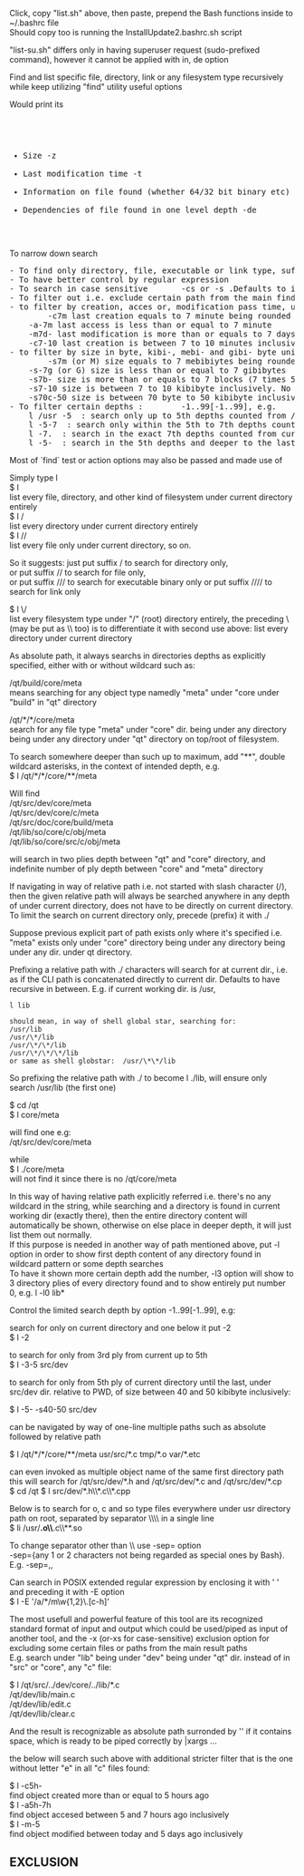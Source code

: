 Click, copy "list.sh"  above, then paste, prepend the Bash functions inside to ~/.bashrc file   
Should copy too is running the InstallUpdate2.bashrc.sh script     

"list-su.sh" differs only in having superuser request (sudo-prefixed command), however it cannot be applied with in, de option   

Find and list specific file, directory, link or any filesystem type recursively while keep utilizing "find" utility useful options   

Would print its  <pre> 
- Size								-z   
- Last modification time					-t   
- Information on file found (whether 64/32 bit binary etc)	-in   
- Dependencies of file found in one level depth			-de   
</pre>
To narrow down search   
<pre>
- To find only directory, file, executable or link type, suffix it with /, //, /// or ////    
- To have better control by regular expression				-E or -re   
- To search in case sensitive		-cs or -s .Defaults to insensitive ( -ci option)   
- To filter out i.e. exclude certain path from the main find search result  
- to filter by creation, acces or, modification pass time, use -c, -a, -m as easier use than find's, e.g.   
		-c7m last creation equals to 7 minute being rounded up     
    -a-7m last access is less than or equal to 7 minute   
    -m7d- last modification is more than or equals to 7 days   
    -c7-10 last creation is between 7 to 10 minutes inclusively. No unit means in minute   
- to filter by size in byte, kibi-, mebi- and gibi- byte unit which has simpler command than find's, e.g.   
		-s7m (or M) size equals to 7 mebibiytes being rounded up  
    -s-7g (or G) size is less than or equal to 7 gibibytes   
    -s7b- size is more than or equals to 7 blocks (7 times 512-bytes)   
    -s7-10 size is between 7 to 10 kibibyte inclusively. No unit means in kibibyte 
    -s70c-50 size is between 70 byte to 50 kibibyte inclusively 
- To filter certain depths :		-1..99[-1..99], e.g.   
	l /usr -5  : search only up to 5th depths counted from /usr dir.
	l -5-7  : search only within the 5th to 7th depths counted from current dir.
	l -7.  : search in the exact 7th depths counted from current dir.
	l -5-  : search in the 5th depths and deeper to the last, counted from current dir.
</pre>
Most of `find` test or action options may also be passed and made use of   

Simply type l   
$ l   
list every file, directory, and other kind of filesystem under current directory entirely   
$ l /   
list every directory under current directory entirely   
$ l //   
list every file only under current directory, so on.   

So it suggests:
just put suffix / to search for directory only,   
or put suffix // to search for file only,   
or put suffix /// to search for executable binary only 
or put suffix //// to search for link only   

$ l \\/   
list every filesystem type under "/" (root) directory entirely, the preceding \\ (may be put as \\\\ too) is to differentiate it with second use above: list every directory under current directory   

As absolute path, it always searchs in directories depths as explicitly specified, either with or without wildcard such as:   

/qt/build/core/meta   
means searching for any object type namedly "meta" under "core under "build" in "qt" directory   

/qt/\*/\*/core/meta   
search for any file type "meta" under "core" dir. being under any directory being under any directory under "qt" directory on top/root of filesystem.   

To search somewhere deeper than such up to maximum, add "\*\*", double wildcard asterisks, in the context of intended depth, e.g.   
$ l /qt/\*/\*/core/\*\*/meta   

Will find   
/qt/src/dev/core/meta   
/qt/src/dev/core/c/meta   
/qt/src/doc/core/build/meta   
/qt/lib/so/core/c/obj/meta   
/qt/lib/so/core/src/c/obj/meta  

will search in two plies depth between "qt" and "core" directory, and indefinite number of ply depth between "core" and "meta" directory   

If navigating in way of relative path i.e. not started with slash character (/), then the given relative path will always be searched anywhere in any depth of under current directory, does not have to be directly on current directory.   
To limit the search on current directory only, precede (prefix) it with ./   

Suppose previous explicit part of path exists only where it's specified i.e. "meta" exists only under "core" directory being under any directory being under any dir. under qt directory.   

Prefixing a relative path with ./ characters will search for at current dir., i.e. as if the CLI path is concatenated directly to current dir. Defaults to have recursive in between. E.g. if current working dir. is /usr,   

	l lib   

	should mean, in way of shell global star, searching for:
	/usr/lib   
	/usr/\*/lib   
	/usr/\*/\*/lib   
	/usr/\*/\*/\*/lib   
	or same as shell globstar: 	/usr/\*\*/lib   
So prefixing the relative path with ./ to become l ./lib, will ensure only search /usr/lib (the first one)  

$ cd /qt   
$ l core/meta   

will find one e.g:   
/qt/src/dev/core/meta   

while   
$ l ./core/meta   
will not find it since there is no /qt/core/meta    

In this way of having relative path explicitly referred i.e. there's no any wildcard in the string, while searching and a directory is found in current working dir (exactly there), then the entire directory content will automatically be shown, otherwise on else place in deeper depth, it will just list them out normally.      
If this purpose is needed in another way of path mentioned above, put -l option in order to show first depth content of any directory found in wildcard pattern or some depth searches   
To have it shown more certain depth add the number, -l3 option will show to 3 directory plies of every  directory found and to show entirely put number 0, e.g. l -l0 lib* 

Control the limited search depth by option -1..99[-1..99],  e.g:
   
search for only on current directory and one below it put -2   
$ l -2   

to search for only from 3rd ply from current up to 5th    
$ l -3-5 src/dev   

to search for only from 5th ply of current directory until the last, under src/dev dir. relative to PWD, of size between 40 and 50 kibibyte inclusively:   

$ l -5- -s40-50 src/dev   

can be navigated by way of one-line multiple paths such as absolute followed by relative path      

$ l /qt/\*/\*/core/\*\*/meta  usr/src/\*.c   tmp/\*.o var/\*.etc

can even invoked as multiple object name of the same first directory path   
this will search for /qt/src/dev/\*.h and /qt/src/dev/\*.c and /qt/src/dev/\*.cp    
$ cd /qt
$ l src/dev/*.h\\\\\*.c\\\\\*.cpp   

Below is to search for o, c and so type files everywhere under usr directory path on root, separated by separator \\\\\\\\ in a single line   
$ li /usr/**.o\\\\**.c\\\\**.so   

To change separator other than \\\\ use -sep= option   
-sep={any 1 or 2 characters not being regarded as special ones by Bash}. E.g. -sep=,,   

Can search in  POSIX extended regular expression by enclosing it with ' ' and preceding it with -E option   
$ l -E '/a/*/m\w{1,2}\\.[c-h]'   

The most usefull and powerful feature of this tool are its recognized standard format of input and output which could be used/piped as input of another tool, and the -x (or-xs for case-sensitive) exclusion option for excluding some certain files or paths from the main result paths  
E.g. search under "lib" being under "dev" being under "qt" dir. instead of in "src" or "core", any "c" file:   

$ l /qt/src/../dev/core/../lib/*.c   
/qt/dev/lib/main.c   
/qt/dev/lib/edit.c   
/qt/dev/lib/clear.c   

And the result is recognizable as absolute path surronded by '' if it contains space, which is ready to be piped correctly by \|xargs ...    

the below will search such above with additional stricter filter that is the one without letter "e" in all "c" files found:   

$ l -c5h-   
   find object created more than or equal to 5 hours ago  
$ l -a5h-7h   
   find object accesed between 5 and 7 hours ago inclusively  
$ l -m-5   
   find object modified between today and 5 days ago inclusively  

## EXCLUSION







